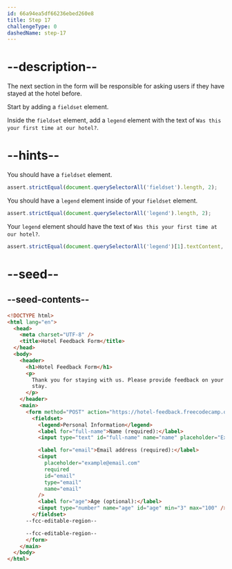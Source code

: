 ```yaml
---
id: 66a94ea5df66236ebed260e8
title: Step 17
challengeType: 0
dashedName: step-17
---
```


# --description--

The next section in the form will be responsible for asking users if they have stayed at the hotel before. 

Start by adding a `fieldset` element.

Inside the `fieldset` element, add a `legend` element with the text of `Was this your first time at our hotel?`. 

# --hints--

You should have a `fieldset` element.

```js
assert.strictEqual(document.querySelectorAll('fieldset').length, 2);
```

You should have a `legend` element inside of your `fieldset` element.

```js
assert.strictEqual(document.querySelectorAll('legend').length, 2);
```

Your `legend` element should have the text of `Was this your first time at our hotel?`.

```js
assert.strictEqual(document.querySelectorAll('legend')[1].textContent, 'Was this your first time at our hotel?');
```

# --seed--

## --seed-contents--

```html
<!DOCTYPE html>
<html lang="en">
  <head>
    <meta charset="UTF-8" />
    <title>Hotel Feedback Form</title>
  </head>
  <body>
    <header>
      <h1>Hotel Feedback Form</h1>
      <p>
        Thank you for staying with us. Please provide feedback on your recent
        stay.
      </p>
    </header>
    <main>
      <form method="POST" action="https://hotel-feedback.freecodecamp.org">
        <fieldset>
          <legend>Personal Information</legend>
          <label for="full-name">Name (required):</label>
          <input type="text" id="full-name" name="name" placeholder="Ex. John Doe" required>

          <label for="email">Email address (required):</label>
          <input
            placeholder="example@email.com"
            required
            id="email"
            type="email"
            name="email"
          />
          <label for="age">Age (optional):</label>
          <input type="number" name="age" id="age" min="3" max="100" />
        </fieldset>
      --fcc-editable-region--

      --fcc-editable-region--
      </form>
    </main>
  </body>
</html>
```
